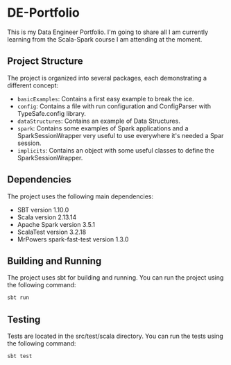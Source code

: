 # DE-Portfolio

This is my Data Engineer Portfolio. I'm going to share all I am currently learning from the Scala-Spark course I am
attending at the moment.

## Project Structure

The project is organized into several packages, each demonstrating a different concept:

- `basicExamples`: Contains a first easy example to break the ice.
- `config`: Contains a file with run configuration and ConfigParser with TypeSafe.config library.
- `dataStructures`: Contains an example of Data Structures.
- `spark`: Contains some examples of Spark applications and a SparkSessionWrapper very useful to use everywhere it's needed a Spar session.
- `implicits`: Contains an object with some useful classes to define the SparkSessionWrapper.

## Dependencies

The project uses the following main dependencies:

- SBT version 1.10.0
- Scala version 2.13.14
- Apache Spark version 3.5.1
- ScalaTest version 3.2.18
- MrPowers spark-fast-test version 1.3.0


## Building and Running

The project uses sbt for building and running. You can run the project using the following command:

```bash
sbt run
```

## Testing

Tests are located in the src/test/scala directory. You can run the tests using the following command:

```bash
sbt test
```
